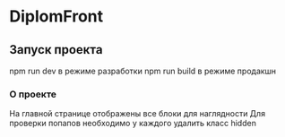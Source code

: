 # DiplomFront

## Запуск проекта
npm run dev в режиме разработки
npm run build в режиме продакшн

### О проекте

На главной странице отображены все блоки для наглядности
Для проверки попапов необходимо у каждого удалить класс hidden